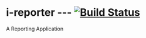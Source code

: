 # i-reporter  --- [![Build Status](https://travis-ci.org/TimothyMee/i-reporter.svg?branch=api)](https://travis-ci.org/TimothyMee/i-reporter)

A Reporting Application
